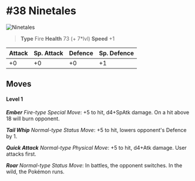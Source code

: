 # #38 Ninetales


![Ninetales](https://img.pokemondb.net/sprites/home/normal/1x/ninetales.png)

> **Type** Fire
> **Health** 73 (+ 7\*lvl)
> **Speed** +1

| Attack | Sp. Attack | Defence | Sp. Defence |
| ------ | ---------- | ------- | ----------- |
| +0 | +0 | +0 | +1 |

## Moves
#### Level 1

***Ember** Fire-type Special Move*: +5 to hit, d4+SpAtk damage. On a hit above 18 will burn opponent.

***Tail Whip** Normal-type Status Move*: +5 to hit, lowers opponent's Defence by 1.

***Quick Attack** Normal-type Physical Move*: +5 to hit, d4+Atk damage. User attacks first.

***Roar** Normal-type Status Move*: In battles, the opponent switches. In the wild, the Pokémon runs.

